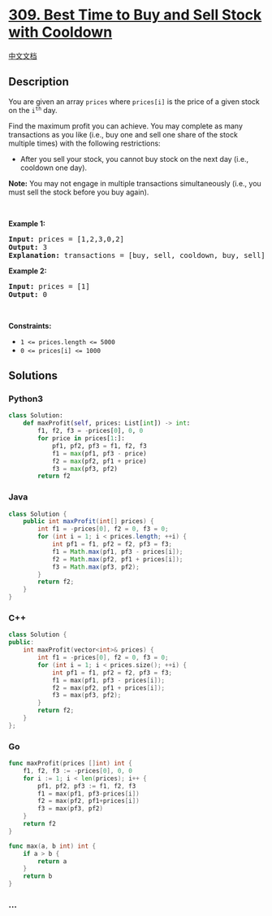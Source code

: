 # [309. Best Time to Buy and Sell Stock with Cooldown](https://leetcode.com/problems/best-time-to-buy-and-sell-stock-with-cooldown)

[中文文档](/solution/0300-0399/0309.Best%20Time%20to%20Buy%20and%20Sell%20Stock%20with%20Cooldown/README.md)

## Description

<p>You are given an array <code>prices</code> where <code>prices[i]</code> is the price of a given stock on the <code>i<sup>th</sup></code> day.</p>

<p>Find the maximum profit you can achieve. You may complete as many transactions as you like (i.e., buy one and sell one share of the stock multiple times) with the following restrictions:</p>

<ul>
	<li>After you sell your stock, you cannot buy stock on the next day (i.e., cooldown one day).</li>
</ul>

<p><strong>Note:</strong> You may not engage in multiple transactions simultaneously (i.e., you must sell the stock before you buy again).</p>

<p>&nbsp;</p>
<p><strong>Example 1:</strong></p>

<pre>
<strong>Input:</strong> prices = [1,2,3,0,2]
<strong>Output:</strong> 3
<strong>Explanation:</strong> transactions = [buy, sell, cooldown, buy, sell]
</pre>

<p><strong>Example 2:</strong></p>

<pre>
<strong>Input:</strong> prices = [1]
<strong>Output:</strong> 0
</pre>

<p>&nbsp;</p>
<p><strong>Constraints:</strong></p>

<ul>
	<li><code>1 &lt;= prices.length &lt;= 5000</code></li>
	<li><code>0 &lt;= prices[i] &lt;= 1000</code></li>
</ul>


## Solutions

<!-- tabs:start -->

### **Python3**

```python
class Solution:
    def maxProfit(self, prices: List[int]) -> int:
        f1, f2, f3 = -prices[0], 0, 0
        for price in prices[1:]:
            pf1, pf2, pf3 = f1, f2, f3
            f1 = max(pf1, pf3 - price)
            f2 = max(pf2, pf1 + price)
            f3 = max(pf3, pf2)
        return f2
```

### **Java**

```java
class Solution {
    public int maxProfit(int[] prices) {
        int f1 = -prices[0], f2 = 0, f3 = 0;
        for (int i = 1; i < prices.length; ++i) {
            int pf1 = f1, pf2 = f2, pf3 = f3;
            f1 = Math.max(pf1, pf3 - prices[i]);
            f2 = Math.max(pf2, pf1 + prices[i]);
            f3 = Math.max(pf3, pf2);
        }
        return f2;
    }
}
```

### **C++**

```cpp
class Solution {
public:
    int maxProfit(vector<int>& prices) {
        int f1 = -prices[0], f2 = 0, f3 = 0;
        for (int i = 1; i < prices.size(); ++i) {
            int pf1 = f1, pf2 = f2, pf3 = f3;
            f1 = max(pf1, pf3 - prices[i]);
            f2 = max(pf2, pf1 + prices[i]);
            f3 = max(pf3, pf2);
        }
        return f2;
    }
};
```

### **Go**

```go
func maxProfit(prices []int) int {
	f1, f2, f3 := -prices[0], 0, 0
	for i := 1; i < len(prices); i++ {
		pf1, pf2, pf3 := f1, f2, f3
		f1 = max(pf1, pf3-prices[i])
		f2 = max(pf2, pf1+prices[i])
		f3 = max(pf3, pf2)
	}
	return f2
}

func max(a, b int) int {
	if a > b {
		return a
	}
	return b
}
```

### **...**

```

```

<!-- tabs:end -->
